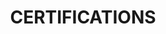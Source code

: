 ---
title : "CERTIFICATIONS"
service_list:
# service item loop
- name : "Google Analytics for Beginners - Google Certifications"
  image : "images/icons/analytics.png"
  
# service item loop
- name : "Become a Certified Web Developer - Udemy Certifications"
  image : "images/icons/web.png"
  
# service item loop
- name : "Responsive Website Basics - Coursera Certifications"
  image : "images/icons/responsive.png"
  
# service item loop
- name : "AWS Fundamentals: Going Cloud Native - Coursera Certifications"
  image : "images/icons/aws.png"
  
# service item loop
- name : "Interactivity with JavaScript - Coursera Certifications"
  image : "images/icons/js.png"
  
# service item loop
- name : "Photoshop - Educba Certifications"
  image : "images/icons/photoshop.png"



# custom style
custom_class: "" 
custom_attributes: "" 
custom_css: ""
---